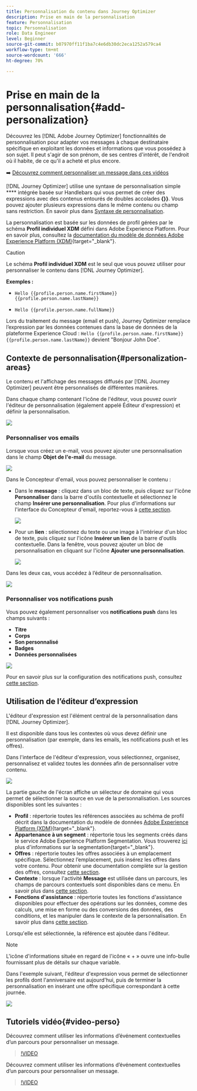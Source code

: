 ```yaml
---
title: Personnalisation du contenu dans Journey Optimizer
description: Prise en main de la personnalisation
feature: Personnalisation
topic: Personnalisation
role: Data Engineer
level: Beginner
source-git-commit: b07970ff11f1ba7c4e6db30dc2eca1252a579ca4
workflow-type: tm+mt
source-wordcount: '666'
ht-degree: 70%

---
```


# Prise en main de la personnalisation{#add-personalization}

Découvrez les [!DNL Adobe Journey Optimizer] fonctionnalités de personnalisation pour adapter vos messages à chaque destinataire spécifique en exploitant les données et informations que vous possédez à son sujet. Il peut s&#39;agir de son prénom, de ses centres d&#39;intérêt, de l&#39;endroit où il habite, de ce qu&#39;il a acheté et plus encore.

➡️ [Découvrez comment personnaliser un message dans ces vidéos](#video-perso)

[!DNL Journey Optimizer] utilise une syntaxe de personnalisation simple  **** intégrée basée sur Handlebars qui vous permet de créer des expressions avec des contenus entourés de doubles accolades **{}}**. Vous pouvez ajouter plusieurs expressions dans le même contenu ou champ sans restriction. En savoir plus dans [Syntaxe de personnalisation](personalization-syntax.md).

La personnalisation est basée sur les données de profil gérées par le schéma **Profil individuel XDM** défini dans Adobe Experience Platform. Pour en savoir plus, consultez la [documentation du modèle de données Adobe Experience Platform (XDM)](https://experienceleague.adobe.com/docs/experience-platform/xdm/home.html?lang=fr){target=&quot;_blank&quot;}.

>[!CAUTION]
>Le schéma **Profil individuel XDM** est le seul que vous pouvez utiliser pour personnaliser le contenu dans [!DNL Journey Optimizer].

**Exemples :**

* `Hello {{profile.person.name.firstName}} {{profile.person.name.lastName}}`

* `Hello {{profile.person.name.fullName}}`

Lors du traitement du message (email et push), Journey Optimizer remplace l’expression par les données contenues dans la base de données de la plateforme Experience Cloud :  `Hello {{profile.person.name.firstName}} {{profile.person.name.lastName}}` devient &quot;Bonjour John Doe&quot;.


## Contexte de personnalisation{#personalization-areas}

Le contenu et l&#39;affichage des messages diffusés par [!DNL Journey Optimizer] peuvent être personnalisés de différentes manières.

Dans chaque champ contenant l&#39;icône de l&#39;éditeur, vous pouvez ouvrir l&#39;éditeur de personnalisation (également appelé Éditeur d&#39;expression) et définir la personnalisation.

![](assets/perso_icon.png)

### Personnaliser vos emails

Lorsque vous créez un e-mail, vous pouvez ajouter une personnalisation dans le champ **Objet de l&#39;e-mail** du message.

![](assets/perso_subject.png)

Dans le Concepteur d&#39;email, vous pouvez personnaliser le contenu :

* Dans le **message** : cliquez dans un bloc de texte, puis cliquez sur l&#39;icône **Personnaliser** dans la barre d&#39;outils contextuelle et sélectionnez le champ **Insérer une personnalisation**. Pour plus d&#39;informations sur l&#39;interface du Concepteur d&#39;email, reportez-vous à [cette section](../design-emails.md).

   ![](assets/perso_insert.png)

* Pour un **lien** : sélectionnez du texte ou une image à l&#39;intérieur d&#39;un bloc de texte, puis cliquez sur l&#39;icône **Insérer un lien** de la barre d&#39;outils contextuelle. Dans la fenêtre, vous pouvez ajouter un bloc de personnalisation en cliquant sur l&#39;icône **Ajouter une personnalisation**.

   ![](assets/perso_link.png)

Dans les deux cas, vous accédez à l’éditeur de personnalisation.

![](assets/perso_ee.png)


### Personnaliser vos notifications push

Vous pouvez également personnaliser vos **notifications push** dans les champs suivants :

* **Titre**
* **Corps**
* **Son personnalisé**
* **Badges**
* **Données personnalisées**

![](assets/perso_push.png)

Pour en savoir plus sur la configuration des notifications push, consultez [cette section](../push-gs.md).

## Utilisation de l’éditeur d’expression

L&#39;éditeur d&#39;expression est l&#39;élément central de la personnalisation dans [!DNL Journey Optimizer].

Il est disponible dans tous les contextes où vous devez définir une personnalisation (par exemple, dans les emails, les notifications push et les offres).

Dans l&#39;interface de l&#39;éditeur d&#39;expression, vous sélectionnez, organisez, personnalisez et validez toutes les données afin de personnaliser votre contenu.

![](assets/perso_ee1.png)

La partie gauche de l&#39;écran affiche un sélecteur de domaine qui vous permet de sélectionner la source en vue de la personnalisation. Les sources disponibles sont les suivantes :

* **Profil**  : répertorie toutes les références associées au schéma de profil décrit dans la documentation du modèle de données  [Adobe Experience Platform (XDM)](https://experienceleague.adobe.com/docs/experience-platform/xdm/home.html){target=&quot;_blank&quot;}.
* **Appartenance à un segment** : répertorie tous les segments créés dans le service Adobe Experience Platform Segmentation. Vous trouverez [ici](https://experienceleague.adobe.com/docs/experience-platform/segmentation/home.html?lang=fr) plus d&#39;informations sur la segmentation{target=&quot;_blank&quot;}.
* **Offres** : répertorie toutes les offres associées à un emplacement spécifique. Sélectionnez l’emplacement, puis insérez les offres dans votre contenu. Pour obtenir une documentation complète sur la gestion des offres, consultez [cette section](../deliver-personalized-offers.md).
* **Contexte** : lorsque l&#39;activité **Message** est utilisée dans un parcours, les champs de parcours contextuels sont disponibles dans ce menu. En savoir plus dans [cette section](personalization-use-case.md).
* **Fonctions d&#39;assistance** : répertorie toutes les fonctions d&#39;assistance disponibles pour effectuer des opérations sur les données, comme des calculs, une mise en forme ou des conversions des données, des conditions, et les manipuler dans le contexte de la personnalisation. En savoir plus dans [cette section](functions/functions.md).

Lorsqu&#39;elle est sélectionnée, la référence est ajoutée dans l&#39;éditeur.

>[!NOTE]
>
>L&#39;icône d&#39;informations située en regard de l&#39;icône « + » ouvre une info-bulle fournissant plus de détails sur chaque variable.

Dans l&#39;exemple suivant, l&#39;éditeur d&#39;expression vous permet de sélectionner les profils dont l&#39;anniversaire est aujourd&#39;hui, puis de terminer la personnalisation en insérant une offre spécifique correspondant à cette journée.

![](assets/perso_ee2.png)

## Tutoriels vidéo{#video-perso}

Découvrez comment utiliser les informations d’événement contextuelles d’un parcours pour personnaliser un message.

>[!VIDEO](https://video.tv.adobe.com/v/334165?quality=12)

Découvrez comment utiliser les informations d’événement contextuelles d’un parcours pour personnaliser un message.

>[!VIDEO](https://video.tv.adobe.com/v/334078?quality=12)
